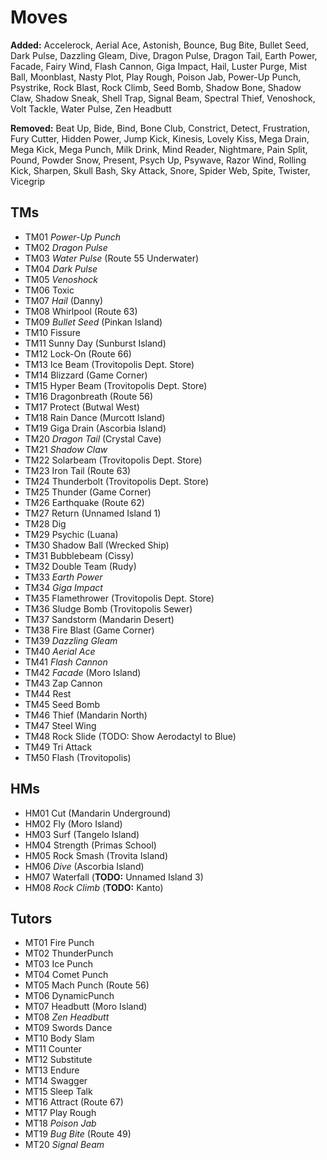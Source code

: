 # Moves

**Added:**
Accelerock,
Aerial Ace,
Astonish,
Bounce,
Bug Bite,
Bullet Seed,
Dark Pulse,
Dazzling Gleam,
Dive,
Dragon Pulse,
Dragon Tail,
Earth Power,
Facade,
Fairy Wind,
Flash Cannon,
Giga Impact,
Hail,
Luster Purge,
Mist Ball,
Moonblast,
Nasty Plot,
Play Rough,
Poison Jab,
Power-Up Punch,
Psystrike,
Rock Blast,
Rock Climb,
Seed Bomb,
Shadow Bone,
Shadow Claw,
Shadow Sneak,
Shell Trap,
Signal Beam,
Spectral Thief,
Venoshock,
Volt Tackle,
Water Pulse,
Zen Headbutt

**Removed:**
Beat Up,
Bide,
Bind,
Bone Club,
Constrict,
Detect,
Frustration,
Fury Cutter,
Hidden Power,
Jump Kick,
Kinesis,
Lovely Kiss,
Mega Drain,
Mega Kick,
Mega Punch,
Milk Drink,
Mind Reader,
Nightmare,
Pain Split,
Pound,
Powder Snow,
Present,
Psych Up,
Psywave,
Razor Wind,
Rolling Kick,
Sharpen,
Skull Bash,
Sky Attack,
Snore,
Spider Web,
Spite,
Twister,
Vicegrip

## TMs

- TM01 *Power-Up Punch*
- TM02 *Dragon Pulse*
- TM03 *Water Pulse* (Route 55 Underwater)
- TM04 *Dark Pulse*
- TM05 *Venoshock*
- TM06 Toxic
- TM07 *Hail* (Danny)
- TM08 Whirlpool (Route 63)
- TM09 *Bullet Seed* (Pinkan Island)
- TM10 Fissure
- TM11 Sunny Day (Sunburst Island)
- TM12 Lock-On (Route 66)
- TM13 Ice Beam (Trovitopolis Dept. Store)
- TM14 Blizzard (Game Corner)
- TM15 Hyper Beam (Trovitopolis Dept. Store)
- TM16 Dragonbreath (Route 56)
- TM17 Protect (Butwal West)
- TM18 Rain Dance (Murcott Island)
- TM19 Giga Drain (Ascorbia Island)
- TM20 *Dragon Tail* (Crystal Cave)
- TM21 *Shadow Claw*
- TM22 Solarbeam (Trovitopolis Dept. Store)
- TM23 Iron Tail (Route 63)
- TM24 Thunderbolt (Trovitopolis Dept. Store)
- TM25 Thunder (Game Corner)
- TM26 Earthquake (Route 62)
- TM27 Return (Unnamed Island 1)
- TM28 Dig
- TM29 Psychic (Luana)
- TM30 Shadow Ball (Wrecked Ship)
- TM31 Bubblebeam (Cissy)
- TM32 Double Team (Rudy)
- TM33 *Earth Power*
- TM34 *Giga Impact*
- TM35 Flamethrower (Trovitopolis Dept. Store)
- TM36 Sludge Bomb (Trovitopolis Sewer)
- TM37 Sandstorm (Mandarin Desert)
- TM38 Fire Blast (Game Corner)
- TM39 *Dazzling Gleam*
- TM40 *Aerial Ace*
- TM41 *Flash Cannon*
- TM42 *Facade* (Moro Island)
- TM43 Zap Cannon
- TM44 Rest
- TM45 Seed Bomb
- TM46 Thief (Mandarin North)
- TM47 Steel Wing
- TM48 Rock Slide (TODO: Show Aerodactyl to Blue)
- TM49 Tri Attack
- TM50 Flash (Trovitopolis)

## HMs

- HM01 Cut (Mandarin Underground)
- HM02 Fly (Moro Island)
- HM03 Surf (Tangelo Island)
- HM04 Strength (Primas School)
- HM05 Rock Smash (Trovita Island)
- HM06 *Dive* (Ascorbia Island)
- HM07 Waterfall (**TODO:** Unnamed Island 3)
- HM08 *Rock Climb* (**TODO:** Kanto)

## Tutors

- MT01 Fire Punch
- MT02 ThunderPunch
- MT03 Ice Punch
- MT04 Comet Punch
- MT05 Mach Punch (Route 56)
- MT06 DynamicPunch
- MT07 Headbutt (Moro Island)
- MT08 *Zen Headbutt*
- MT09 Swords Dance
- MT10 Body Slam
- MT11 Counter
- MT12 Substitute
- MT13 Endure
- MT14 Swagger
- MT15 Sleep Talk
- MT16 Attract (Route 67)
- MT17 Play Rough
- MT18 *Poison Jab*
- MT19 *Bug Bite* (Route 49)
- MT20 *Signal Beam*
